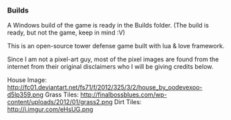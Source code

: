 <h3>Builds</h3>
<p>A Windows build of the game is ready in the Builds folder. (The build is ready, but not the game, keep in mind :V)</p>

This is an open-source tower defense game built with lua & love framework. 

Since I am not a pixel-art guy, most of the pixel images are found from the internet from their original disclaimers who I will be giving credits below.

House Image: http://fc01.deviantart.net/fs71/f/2012/325/3/2/house_by_oodevexoo-d5lp359.png
Grass Tiles: http://finalbossblues.com/wp-content/uploads/2012/01/grass2.png
Dirt Tiles: http://i.imgur.com/eHsUG.png
